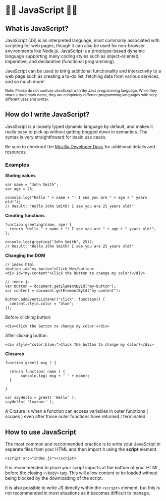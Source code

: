 # :star2::star2: JavaScript :star2::star2:

## What is JavaScript?

JavaScript (JS) is an interpreted language, most commonly associated with scripting for web pages, though it can also be used for non-browser environments like Node.js. JavaScript is a prototype-based dynamic language supporting many coding styles such as object-oriented, imperative, and declarative (functional programming).

JavaScript can be used to bring additional functionality and interactivity to a web page such as creating a to-do list, fetching data from various services, and so much more!

<small>Note: Please do not confuse JavaScript with the Java programming language. While they share a trademark name, they are completely different programming languages with very different uses and syntax.</small>

## How do I write JavaScript?

JavaScript is a loosely typed dynamic language by default, and makes it really easy to pick up without getting bogged down in semantics. The syntax is very straightfoward for basic use cases.

Be sure to checkout the [Mozilla Developer Docs](https://developer.mozilla.org/en-US/docs/Web/JavaScript#Tutorials) for additional details and resources.

### Examples

**Storing values**
```
var name = "John Smith";
var age = 25;

console.log("Hello " + name + "! I see you are " + age + " years old!");
// Result: "Hello John Smith! I see you are 25 years old!"
```

**Creating functions**
```
function greeting(name, age) {
  return "Hello " + name + "! I see you are " + age + " years old!";
};

console.log(greeting("John Smith", 25));
// Result: "Hello John Smith! I see you are 25 years old!"
```

**Changing the DOM**
```
// index.html
<button id="my-button">Click Me</button>
<div id="my-content">Click the button to change my color!</div>

// index.js
var button = document.getElementById("my-button");
var content = document.getElementById("my-content");

button.addEventListener("click", function() {
  content.style.color = "blue";
});
```

Before clicking button:
```
<div>Click the button to change my color!</div>
```

After clicking button:
```
<div style="color:blue;">Click the button to change my color!</div>
```

**Closures**

```
function greet( msg ) {

  return function( name ) {
       console.log( msg + ' ' + name);
  }

}

var sayHello = greet( 'Hello' );
sayHello( 'learner' );
```

A Closure is when a function can access variables in outer functions ( scopes ) even after those outer functions have returned / terminated.

## How to use JavaScript
The most common and recommended practice is to write your JavaScript in separate files from your HTML and then import it using the **script** element.

```
<script src="index.js"></script>
```

It is recommended to place your script imports at the bottom of your HTML, before the closing `</body>` tag. This will allow content to be loaded without being blocked by the downloading of the script.

It is also possible to write JS directly within the `<script>` element, but this is not recommended in most situations as it becomes difficult to manage.
